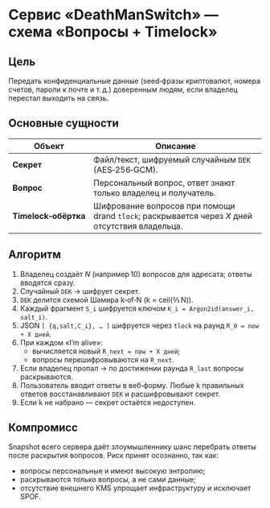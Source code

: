 # Сервис «DeathManSwitch» — схема «Вопросы + Timelock»

## Цель
Передать конфиденциальные данные (seed‑фразы криптовалют, номера счетов, пароли к почте и т. д.) доверенным людям, если владелец перестал выходить на связь.

## Основные сущности
| Объект | Описание |
|--------|----------|
| **Секрет** | Файл/текст, шифруемый случайным `DEK` (AES‑256‑GCM). |
| **Вопрос** | Персональный вопрос, ответ знают только владелец и получатель. |
| **Timelock‑обёртка** | Шифрование вопросов при помощи drand `tlock`; раскрывается через *X* дней отсутствия владельца. |

## Алгоритм
1. Владелец создаёт *N* (например 10) вопросов для адресата; ответы вводятся сразу.
2. Случайный `DEK` → шифрует секрет.
3. `DEK` делится схемой Шамира k‑of‑N (k = ceil(⅔ N)).
4. Каждый фрагмент `S_i` шифруется ключом `K_i = Argon2id(answer_i, salt_i)`.
5. JSON `[ {q,salt,C_i}, … ]` шифруется через `tlock` на раунд `R_0 = now + X дней`.
6. При каждом «I’m alive»:
   * вычисляется новый `R_next = now + X дней`;
   * вопросы перешифровываются на `R_next`.
7. Если владелец пропал → по достижении раунда `R_last` вопросы раскрываются.
8. Пользователь вводит ответы в веб‑форму. Любые k правильных ответов восстанавливают `DEK` и расшифровывают секрет.
9. Если k не набрано — секрет остаётся недоступен.

## Компромисс
Snapshot всего сервера даёт злоумышленнику шанс перебрать ответы после раскрытия вопросов. Риск принят осознанно, так как:
* вопросы персональные и имеют высокую энтропию;
* раскрываются только вопросы, а не сами данные;
* отсутствие внешнего KMS упрощает инфраструктуру и исключает SPOF.

